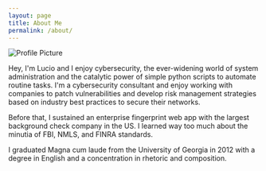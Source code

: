 ```yaml
---
layout: page
title: About Me
permalink: /about/
---
```


<img src="{{ site.baseurl }}/assets/ProfilePicResized.jpg" title="Profile Picture" class="profile">

Hey, I'm Lucio and I enjoy cybersecurity, the ever-widening world of system administration and the catalytic power of simple python scripts to automate routine tasks. I'm a cybersecurity consultant and enjoy working with companies to patch vulnerabilities and develop risk management strategies based on industry best practices to secure their networks.


Before that, I sustained an enterprise fingerprint web app with the largest background check company in the US. I learned way too much
about the minutia of FBI, NMLS, and FINRA standards.


I graduated Magna cum laude from the University of Georgia in 2012 with a degree in English and a concentration in rhetoric and composition. 
